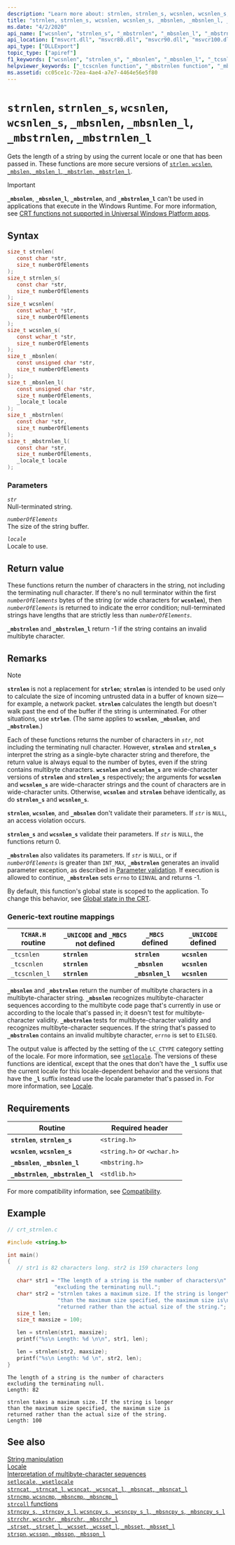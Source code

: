 ```yaml
---
description: "Learn more about: strnlen, strnlen_s, wcsnlen, wcsnlen_s, _mbsnlen, _mbsnlen_l, _mbstrnlen, _mbstrnlen_l"
title: "strnlen, strnlen_s, wcsnlen, wcsnlen_s, _mbsnlen, _mbsnlen_l, _mbstrnlen, _mbstrnlen_l"
ms.date: "4/2/2020"
api_name: ["wcsnlen", "strnlen_s", "_mbstrnlen", "_mbsnlen_l", "_mbstrnlen_l", "strnlen", "wcsnlen_s", "_mbsnlen", "_o__mbsnlen", "_o__mbsnlen_l", "_o__mbstrnlen", "_o__mbstrnlen_l"]
api_location: ["msvcrt.dll", "msvcr80.dll", "msvcr90.dll", "msvcr100.dll", "msvcr100_clr0400.dll", "msvcr110.dll", "msvcr110_clr0400.dll", "msvcr120.dll", "msvcr120_clr0400.dll", "ucrtbase.dll", "api-ms-win-crt-multibyte-l1-1-0.dll", "api-ms-win-crt-string-l1-1-0.dll", "ntoskrnl.exe"]
api_type: ["DLLExport"]
topic_type: ["apiref"]
f1_keywords: ["wcsnlen", "strnlen_s", "_mbsnlen", "_mbsnlen_l", "_tcsnlen", "_tcscnlen", "_mbstrnlen_l", "wcsnlen_s", "_mbstrnlen", "strnlen", "_tcscnlen_l"]
helpviewer_keywords: ["_tcscnlen function", "_mbstrnlen function", "_mbsnlen_l function", "lengths, strings", "mbstrnlen function", "mbsnlen_l function", "_mbstrnlen_l function", "_tcscnlen_l function", "wcsnlen_l function", "_tcsnlen function", "_mbsnlen function", "strnlen function", "mbsnlen function", "wcsnlen_s function", "strnlen_s function", "mbstrnlen_l function", "wcsnlen function", "string length", "strnlen_l function"]
ms.assetid: cc05ce1c-72ea-4ae4-a7e7-4464e56e5f80
---
```

# `strnlen`, `strnlen_s`, `wcsnlen`, `wcsnlen_s`, `_mbsnlen`, `_mbsnlen_l`, `_mbstrnlen`, `_mbstrnlen_l`

Gets the length of a string by using the current locale or one that has been passed in. These functions are more secure versions of [`strlen`, `wcslen`, `_mbslen`, `_mbslen_l`, `_mbstrlen`, `_mbstrlen_l`](strlen-wcslen-mbslen-mbslen-l-mbstrlen-mbstrlen-l.md).

> [!IMPORTANT]
> **`_mbsnlen`**, **`_mbsnlen_l`**, **`_mbstrnlen`**, and **`_mbstrnlen_l`** can't be used in applications that execute in the Windows Runtime. For more information, see [CRT functions not supported in Universal Windows Platform apps](../../cppcx/crt-functions-not-supported-in-universal-windows-platform-apps.md).

## Syntax

```C
size_t strnlen(
   const char *str,
   size_t numberOfElements
);
size_t strnlen_s(
   const char *str,
   size_t numberOfElements
);
size_t wcsnlen(
   const wchar_t *str,
   size_t numberOfElements
);
size_t wcsnlen_s(
   const wchar_t *str,
   size_t numberOfElements
);
size_t _mbsnlen(
   const unsigned char *str,
   size_t numberOfElements
);
size_t _mbsnlen_l(
   const unsigned char *str,
   size_t numberOfElements,
   _locale_t locale
);
size_t _mbstrnlen(
   const char *str,
   size_t numberOfElements
);
size_t _mbstrnlen_l(
   const char *str,
   size_t numberOfElements,
   _locale_t locale
);
```

### Parameters

*`str`*\
Null-terminated string.

*`numberOfElements`*\
The size of the string buffer.

*`locale`*\
Locale to use.

## Return value

These functions return the number of characters in the string, not including the terminating null character. If there's no null terminator within the first *`numberOfElements`* bytes of the string (or wide characters for **`wcsnlen`**), then *`numberOfElements`* is returned to indicate the error condition; null-terminated strings have lengths that are strictly less than *`numberOfElements`*.

**`_mbstrnlen`** and **`_mbstrnlen_l`** return -1 if the string contains an invalid multibyte character.

## Remarks

> [!NOTE]
> **`strnlen`** is not a replacement for **`strlen`**; **`strnlen`** is intended to be used only to calculate the size of incoming untrusted data in a buffer of known size—for example, a network packet. **`strnlen`** calculates the length but doesn't walk past the end of the buffer if the string is unterminated. For other situations, use **`strlen`**. (The same applies to **`wcsnlen`**, **`_mbsnlen`**, and **`_mbstrnlen`**.)

Each of these functions returns the number of characters in *`str`*, not including the terminating null character. However, **`strnlen`** and **`strnlen_s`** interpret the string as a single-byte character string and therefore, the return value is always equal to the number of bytes, even if the string contains multibyte characters. **`wcsnlen`** and **`wcsnlen_s`** are wide-character versions of **`strnlen`** and **`strnlen_s`** respectively; the arguments for **`wcsnlen`** and **`wcsnlen_s`** are wide-character strings and the count of characters are in wide-character units. Otherwise, **`wcsnlen`** and **`strnlen`** behave identically, as do **`strnlen_s`** and **`wcsnlen_s`**.

**`strnlen`**, **`wcsnlen`**, and **`_mbsnlen`** don't validate their parameters. If *`str`* is `NULL`, an access violation occurs.

**`strnlen_s`** and **`wcsnlen_s`** validate their parameters. If *`str`* is `NULL`, the functions return 0.

**`_mbstrnlen`** also validates its parameters. If *`str`* is `NULL`, or if *`numberOfElements`* is greater than `INT_MAX`, **`_mbstrnlen`** generates an invalid parameter exception, as described in [Parameter validation](../parameter-validation.md). If execution is allowed to continue, **`_mbstrnlen`** sets `errno` to `EINVAL` and returns -1.

By default, this function's global state is scoped to the application. To change this behavior, see [Global state in the CRT](../global-state.md).

### Generic-text routine mappings

| `TCHAR.H` routine | `_UNICODE` and `_MBCS` not defined | `_MBCS` defined | `_UNICODE` defined |
|---|---|---|---|
| `_tcsnlen` | **`strnlen`** | **`strnlen`** | **`wcsnlen`** |
| `_tcscnlen` | **`strnlen`** | **`_mbsnlen`** | **`wcsnlen`** |
| `_tcscnlen_l` | **`strnlen`** | **`_mbsnlen_l`** | **`wcsnlen`** |

**`_mbsnlen`** and **`_mbstrnlen`** return the number of multibyte characters in a multibyte-character string. **`_mbsnlen`** recognizes multibyte-character sequences according to the multibyte code page that's currently in use or according to the locale that's passed in; it doesn't test for multibyte-character validity. **`_mbstrnlen`** tests for multibyte-character validity and recognizes multibyte-character sequences. If the string that's passed to **`_mbstrnlen`** contains an invalid multibyte character, `errno` is set to `EILSEQ`.

The output value is affected by the setting of the `LC_CTYPE` category setting of the locale. For more information, see [`setlocale`](setlocale-wsetlocale.md). The versions of these functions are identical, except that the ones that don't have the **`_l`** suffix use the current locale for this locale-dependent behavior and the versions that have the **`_l`** suffix instead use the locale parameter that's passed in. For more information, see [Locale](../locale.md).

## Requirements

| Routine | Required header |
|---|---|
| **`strnlen`**, **`strnlen_s`** | `<string.h>` |
| **`wcsnlen`**, **`wcsnlen_s`** | `<string.h>` or `<wchar.h>` |
| **`_mbsnlen`**, **`_mbsnlen_l`** | `<mbstring.h>` |
| **`_mbstrnlen`**, **`_mbstrnlen_l`** | `<stdlib.h>` |

For more compatibility information, see [Compatibility](../compatibility.md).

## Example

```C
// crt_strnlen.c

#include <string.h>

int main()
{
   // str1 is 82 characters long. str2 is 159 characters long

   char* str1 = "The length of a string is the number of characters\n"
               "excluding the terminating null.";
   char* str2 = "strnlen takes a maximum size. If the string is longer\n"
                "than the maximum size specified, the maximum size is\n"
                "returned rather than the actual size of the string.";
   size_t len;
   size_t maxsize = 100;

   len = strnlen(str1, maxsize);
   printf("%s\n Length: %d \n\n", str1, len);

   len = strnlen(str2, maxsize);
   printf("%s\n Length: %d \n", str2, len);
}
```

```Output
The length of a string is the number of characters
excluding the terminating null.
Length: 82

strnlen takes a maximum size. If the string is longer
than the maximum size specified, the maximum size is
returned rather than the actual size of the string.
Length: 100
```

## See also

[String manipulation](../string-manipulation-crt.md)\
[Locale](../locale.md)\
[Interpretation of multibyte-character sequences](../interpretation-of-multibyte-character-sequences.md)\
[`setlocale`, `_wsetlocale`](setlocale-wsetlocale.md)\
[`strncat`, `_strncat_l`, `wcsncat`, `_wcsncat_l`, `_mbsncat`, `_mbsncat_l`](strncat-strncat-l-wcsncat-wcsncat-l-mbsncat-mbsncat-l.md)\
[`strncmp`, `wcsncmp`, `_mbsncmp`, `_mbsncmp_l`](strncmp-wcsncmp-mbsncmp-mbsncmp-l.md)\
[`strcoll` functions](../strcoll-functions.md)\
[`strncpy_s`, `_strncpy_s_l`, `wcsncpy_s`, `_wcsncpy_s_l`, `_mbsncpy_s`, `_mbsncpy_s_l`](strncpy-s-strncpy-s-l-wcsncpy-s-wcsncpy-s-l-mbsncpy-s-mbsncpy-s-l.md)\
[`strrchr`, `wcsrchr`, `_mbsrchr`, `_mbsrchr_l`](strrchr-wcsrchr-mbsrchr-mbsrchr-l.md)\
[`_strset`, `_strset_l`, `_wcsset`, `_wcsset_l`, `_mbsset`, `_mbsset_l`](strset-strset-l-wcsset-wcsset-l-mbsset-mbsset-l.md)\
[`strspn`, `wcsspn`, `_mbsspn`, `_mbsspn_l`](strspn-wcsspn-mbsspn-mbsspn-l.md)
